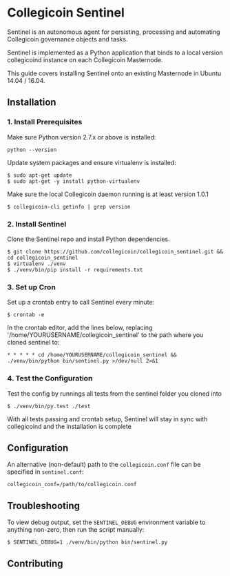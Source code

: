 # Collegicoin Sentinel


Sentinel is an autonomous agent for persisting, processing and automating Collegicoin governance objects and tasks.

Sentinel is implemented as a Python application that binds to a local version collegicoind instance on each Collegicoin Masternode.

This guide covers installing Sentinel onto an existing Masternode in Ubuntu 14.04 / 16.04.

## Installation

### 1. Install Prerequisites

Make sure Python version 2.7.x or above is installed:

    python --version

Update system packages and ensure virtualenv is installed:

    $ sudo apt-get update
    $ sudo apt-get -y install python-virtualenv

Make sure the local Collegicoin daemon running is at least version 1.0.1

    $ collegicoin-cli getinfo | grep version

### 2. Install Sentinel

Clone the Sentinel repo and install Python dependencies.

    $ git clone https://github.com/collegicoin/collegicoin_sentinel.git && cd collegicoin_sentinel
    $ virtualenv ./venv
    $ ./venv/bin/pip install -r requirements.txt

### 3. Set up Cron

Set up a crontab entry to call Sentinel every minute:

    $ crontab -e

In the crontab editor, add the lines below, replacing '/home/YOURUSERNAME/collegicoin_sentinel' to the path where you cloned sentinel to:

    * * * * * cd /home/YOURUSERNAME/collegicoin_sentinel && ./venv/bin/python bin/sentinel.py >/dev/null 2>&1

### 4. Test the Configuration

Test the config by runnings all tests from the sentinel folder you cloned into

    $ ./venv/bin/py.test ./test

With all tests passing and crontab setup, Sentinel will stay in sync with collegicoind and the installation is complete

## Configuration

An alternative (non-default) path to the `collegicoin.conf` file can be specified in `sentinel.conf`:

    collegicoin_conf=/path/to/collegicoin.conf

## Troubleshooting

To view debug output, set the `SENTINEL_DEBUG` environment variable to anything non-zero, then run the script manually:

    $ SENTINEL_DEBUG=1 ./venv/bin/python bin/sentinel.py

## Contributing

